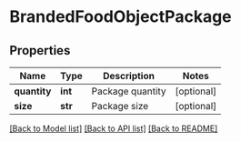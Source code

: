 # BrandedFoodObjectPackage

## Properties
Name | Type | Description | Notes
------------ | ------------- | ------------- | -------------
**quantity** | **int** | Package quantity | [optional] 
**size** | **str** | Package size | [optional] 

[[Back to Model list]](../README.md#documentation-for-models) [[Back to API list]](../README.md#documentation-for-api-endpoints) [[Back to README]](../README.md)

